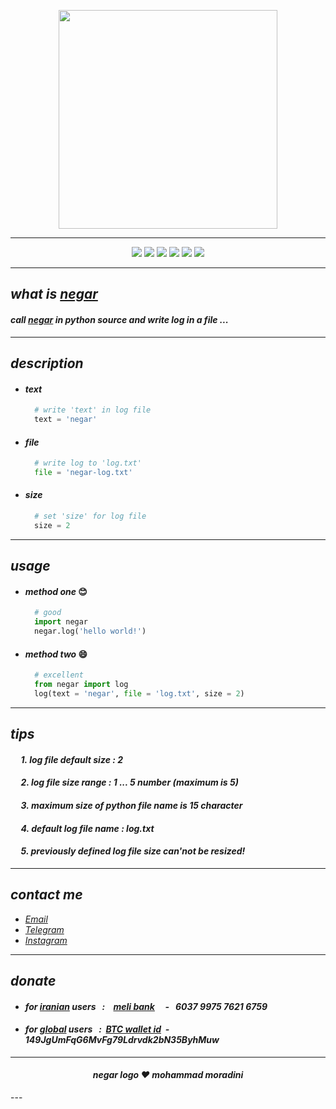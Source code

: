 <p align="center">
  <img width="350" height="350" src="https://raw.githubusercontent.com/sys113/negar/master/negar.png">
</p>

---
<div align="center">
  
![](https://img.shields.io/github/stars/SYS113/negar.svg)
![](https://img.shields.io/badge/language-python-orange.svg)
![](https://img.shields.io/github/forks/SYS113/negar.svg)
![](https://img.shields.io/github/release/SYS113/negar.svg)
![](https://img.shields.io/github/issues/SYS113/negar.svg)
![](https://img.shields.io/badge/license-GPL3-informational.svg)
</div>

---
## *what is <ins>negar</ins>*
#### *call <ins>negar</ins> in python source and write log in a file</ins> ...<br />*
---
## *description*
  + #### *text*
    ```python
      # write 'text' in log file
      text = 'negar' 
    ```
  + #### *file*
    ```python
      # write log to 'log.txt'
      file = 'negar-log.txt' 
    ```
  + #### *size*
    ```python
      # set 'size' for log file 
      size = 2
    ```
---
## *usage*
  + #### *method one* :blush:
    ```python
      # good
      import negar
      negar.log('hello world!')
    ```
  + #### *method two* :smile:
    ```python
      # excellent
      from negar import log
      log(text = 'negar', file = 'log.txt', size = 2)
    ```
---
## *tips*
#### *&nbsp;&nbsp;&nbsp;&nbsp; 1. log file default size : 2*
#### *&nbsp;&nbsp;&nbsp;&nbsp; 2. log file size range : 1 ... 5 number (maximum is 5)*
#### *&nbsp;&nbsp;&nbsp;&nbsp; 3. maximum size of python file name is 15 character*
#### *&nbsp;&nbsp;&nbsp;&nbsp; 4. default log file name : log.txt*
#### *&nbsp;&nbsp;&nbsp;&nbsp; 5. previously defined log file size can'not be resized!*
---
## *contact me* 
* *[Email](https://051.SYS113@gmail.com)*
* *[Telegram](https://t.me/SYS113/)*
* *[Instagram](https://instagram.com/sys113/)*
---
## *donate* 
+ #### *for <ins>iranian</ins> users &nbsp; :  &nbsp;&nbsp; <ins>meli bank</ins> &nbsp;&nbsp;&nbsp; - &nbsp; 6037 9975 7621 6759*
+ #### *for <ins>global</ins> users &nbsp; : &nbsp;<ins>BTC wallet id</ins>&nbsp; - &nbsp; 149JgUmFqG6MvFg79Ldrvdk2bN35ByhMuw*
---
<div align="center">

#### *negar logo ❤️ mohammad moradini*
</div>
---
